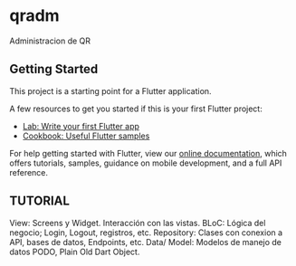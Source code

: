 # qradm

Administracion de QR

## Getting Started

This project is a starting point for a Flutter application.

A few resources to get you started if this is your first Flutter project:

- [Lab: Write your first Flutter app](https://flutter.dev/docs/get-started/codelab)
- [Cookbook: Useful Flutter samples](https://flutter.dev/docs/cookbook)

For help getting started with Flutter, view our
[online documentation](https://flutter.dev/docs), which offers tutorials,
samples, guidance on mobile development, and a full API reference.


## TUTORIAL

View: Screens y Widget. Interacción con las vistas.
BLoC: Lógica del negocio; Login, Logout, registros, etc.
Repository: Clases con conexion a API, bases de datos, Endpoints, etc.
Data/ Model: Modelos de manejo de datos PODO, Plain Old Dart Object.